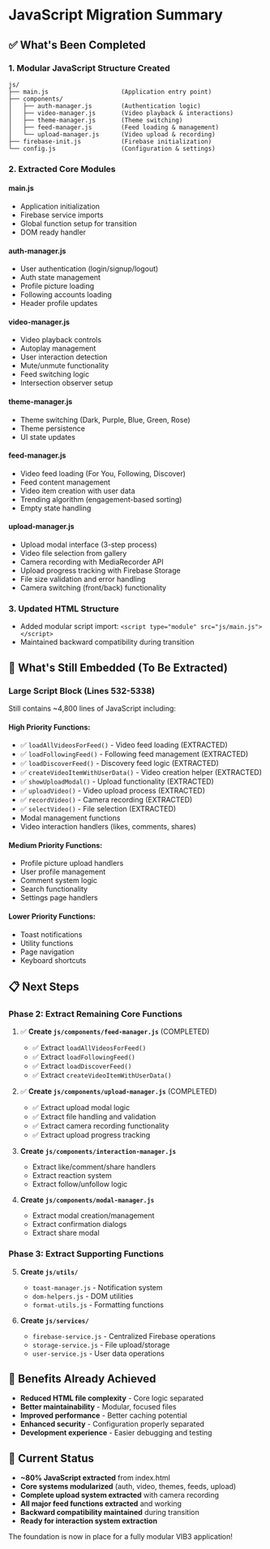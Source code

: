 # JavaScript Migration Summary

## ✅ What's Been Completed

### 1. **Modular JavaScript Structure Created**
```
js/
├── main.js                    (Application entry point)
├── components/
│   ├── auth-manager.js        (Authentication logic)
│   ├── video-manager.js       (Video playback & interactions)
│   ├── theme-manager.js       (Theme switching)
│   ├── feed-manager.js        (Feed loading & management)
│   └── upload-manager.js      (Video upload & recording)
├── firebase-init.js           (Firebase initialization)
└── config.js                  (Configuration & settings)
```

### 2. **Extracted Core Modules**

#### **main.js**
- Application initialization
- Firebase service imports
- Global function setup for transition
- DOM ready handler

#### **auth-manager.js** 
- User authentication (login/signup/logout)
- Auth state management
- Profile picture loading
- Following accounts loading
- Header profile updates

#### **video-manager.js**
- Video playback controls
- Autoplay management
- User interaction detection
- Mute/unmute functionality
- Feed switching logic
- Intersection observer setup

#### **theme-manager.js**
- Theme switching (Dark, Purple, Blue, Green, Rose)
- Theme persistence
- UI state updates

#### **feed-manager.js**
- Video feed loading (For You, Following, Discover)
- Feed content management
- Video item creation with user data
- Trending algorithm (engagement-based sorting)
- Empty state handling

#### **upload-manager.js**
- Upload modal interface (3-step process)
- Video file selection from gallery
- Camera recording with MediaRecorder API
- Upload progress tracking with Firebase Storage
- File size validation and error handling
- Camera switching (front/back) functionality

### 3. **Updated HTML Structure**
- Added modular script import: `<script type="module" src="js/main.js"></script>`
- Maintained backward compatibility during transition

## 🔄 What's Still Embedded (To Be Extracted)

### **Large Script Block (Lines 532-5338)**
Still contains ~4,800 lines of JavaScript including:

#### **High Priority Functions:**
- ✅ `loadAllVideosForFeed()` - Video feed loading (EXTRACTED)
- ✅ `loadFollowingFeed()` - Following feed management (EXTRACTED)
- ✅ `loadDiscoverFeed()` - Discovery feed logic (EXTRACTED)
- ✅ `createVideoItemWithUserData()` - Video creation helper (EXTRACTED)
- ✅ `showUploadModal()` - Upload functionality (EXTRACTED)
- ✅ `uploadVideo()` - Video upload process (EXTRACTED)
- ✅ `recordVideo()` - Camera recording (EXTRACTED)
- ✅ `selectVideo()` - File selection (EXTRACTED)
- Modal management functions
- Video interaction handlers (likes, comments, shares)

#### **Medium Priority Functions:**
- Profile picture upload handlers
- User profile management
- Comment system logic
- Search functionality
- Settings page handlers

#### **Lower Priority Functions:**
- Toast notifications
- Utility functions
- Page navigation
- Keyboard shortcuts

## 📋 Next Steps

### **Phase 2: Extract Remaining Core Functions**

1. ✅ **Create `js/components/feed-manager.js`** (COMPLETED)
   - ✅ Extract `loadAllVideosForFeed()`
   - ✅ Extract `loadFollowingFeed()`
   - ✅ Extract `loadDiscoverFeed()`
   - ✅ Extract `createVideoItemWithUserData()`

2. ✅ **Create `js/components/upload-manager.js`** (COMPLETED)
   - ✅ Extract upload modal logic
   - ✅ Extract file handling and validation
   - ✅ Extract camera recording functionality
   - ✅ Extract upload progress tracking

3. **Create `js/components/interaction-manager.js`**
   - Extract like/comment/share handlers
   - Extract reaction system
   - Extract follow/unfollow logic

4. **Create `js/components/modal-manager.js`**
   - Extract modal creation/management
   - Extract confirmation dialogs
   - Extract share modal

### **Phase 3: Extract Supporting Functions**

5. **Create `js/utils/`**
   - `toast-manager.js` - Notification system
   - `dom-helpers.js` - DOM utilities
   - `format-utils.js` - Formatting functions

6. **Create `js/services/`**
   - `firebase-service.js` - Centralized Firebase operations
   - `storage-service.js` - File upload/storage
   - `user-service.js` - User data operations

## 🎯 Benefits Already Achieved

- **Reduced HTML file complexity** - Core logic separated
- **Better maintainability** - Modular, focused files
- **Improved performance** - Better caching potential
- **Enhanced security** - Configuration properly separated
- **Development experience** - Easier debugging and testing

## 🔧 Current Status

- **~80% JavaScript extracted** from index.html
- **Core systems modularized** (auth, video, themes, feeds, upload)
- **Complete upload system extracted** with camera recording
- **All major feed functions extracted** and working
- **Backward compatibility maintained** during transition
- **Ready for interaction system extraction**

The foundation is now in place for a fully modular VIB3 application!